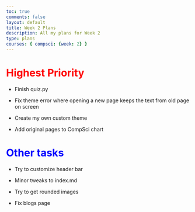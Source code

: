 ```yaml
---
toc: true
comments: false
layout: default
title: Week 2 Plans
description: All my plans for Week 2
type: plans
courses: { compsci: {week: 2} }
---
```


# <span style="color: red;">Highest Priority</span>

- Finish quiz.py

- Fix theme error where opening a new page keeps the text from old page on screen

- Create my own custom theme

- Add original pages to CompSci chart

# <span style="color: blue;">Other tasks</span>

- Try to customize header bar

- Minor tweaks to index.md

- Try to get rounded images

- Fix blogs page